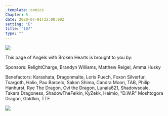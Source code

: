 ```yaml
---
_template: comics
Chapter: 5
date: 2020-07-01T22:00:00Z
setting: "E"
title: "107"
type: ""
---
```


![](/uploads/d-21.png)

This page of Angels with Broken Hearts is brought to you by:

Sponsors: RelightCharge, Brandyn Williams, Matthew Reigel, Amma Husky

Benefactors: Karashata, Dragonmalte, Loris Puech, Foxon Silverfur, Tsargoth, Halio, Pau Barcelo, Sakon Shima, Candra Moon, TAB, Philip Hanhurst, Rye The Dragon, Ovi the Dragon, Lunala621, Shadowscale, Takara Dragoness, ShadowTheFelkin, KyZekk, Heimio, "D.W.R" Moshtogora Dragon, Goldkin, TTF

[![](/uploads/patreon-banner-1.jpg)](http://patreon.com/mbsaunders)
